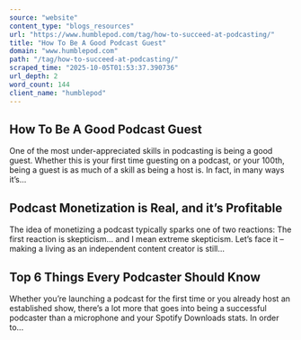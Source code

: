 ```yaml
---
source: "website"
content_type: "blogs_resources"
url: "https://www.humblepod.com/tag/how-to-succeed-at-podcasting/"
title: "How To Be A Good Podcast Guest"
domain: "www.humblepod.com"
path: "/tag/how-to-succeed-at-podcasting/"
scraped_time: "2025-10-05T01:53:37.390736"
url_depth: 2
word_count: 144
client_name: "humblepod"
---
```


## How To Be A Good Podcast Guest

One of the most under-appreciated skills in podcasting is being a good guest. Whether this is your first time guesting on a podcast, or your 100th, being a guest is as much of a skill as being a host is. In fact, in many ways it’s...

## Podcast Monetization is Real, and it’s Profitable

The idea of monetizing a podcast typically sparks one of two reactions: The first reaction is skepticism… and I mean extreme skepticism. Let’s face it – making a living as an independent content creator is still...

## Top 6 Things Every Podcaster Should Know

Whether you’re launching a podcast for the first time or you already host an established show, there’s a lot more that goes into being a successful podcaster than a microphone and your Spotify Downloads stats. In order to...